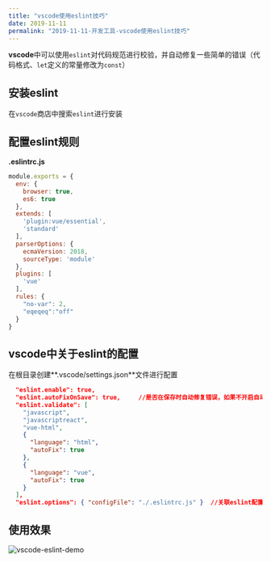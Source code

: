 ```yaml
---
title: "vscode使用eslint技巧"
date: 2019-11-11
permalink: "2019-11-11-开发工具-vscode使用eslint技巧"
---
```






**vscode**中可以使用`eslint`对代码规范进行校验，并自动修复一些简单的错误（代码格式、`let`定义的常量修改为`const`）

## 安装eslint

在`vscode`商店中搜索`eslint`进行安装

## 配置eslint规则

**.eslintrc.js**

```js
module.exports = {
  env: {
    browser: true,
    es6: true
  },
  extends: [
    'plugin:vue/essential',
    'standard'
  ],
  parserOptions: {
    ecmaVersion: 2018,
    sourceType: 'module'
  },
  plugins: [
    'vue'
  ],
  rules: {
    "no-var": 2,
    "eqeqeq":"off"
  }
}
```

## vscode中关于eslint的配置

在根目录创建**.vscode/settings.json**文件进行配置

```json
  "eslint.enable": true,
  "eslint.autoFixOnSave": true,		//是否在保存时自动修复错误，如果不开启自动修复也可以使用ctrl+shift+p，使用fix all auto-fixable problems进行手动修复
  "eslint.validate": [
    "javascript",
    "javascriptreact",
    "vue-html",
    {
      "language": "html",
      "autoFix": true
    },
    {
      "language": "vue",
      "autoFix": true
    }
  ],
  "eslint.options": { "configFile": "./.eslintrc.js" }	//关联eslint配置文件，vscode中的eslint将会根据配置文件中的规则进行校验
```


## 使用效果

![vscode-eslint-demo](vscode使用eslint技巧/vscode-eslint-demo.gif)